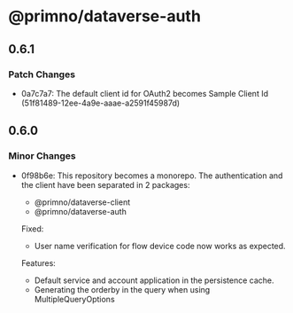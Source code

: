 # @primno/dataverse-auth

## 0.6.1

### Patch Changes

- 0a7c7a7: The default client id for OAuth2 becomes Sample Client Id (51f81489-12ee-4a9e-aaae-a2591f45987d)

## 0.6.0

### Minor Changes

- 0f98b6e: This repository becomes a monorepo. The authentication and the client have been separated in 2 packages:

  - @primno/dataverse-client
  - @primno/dataverse-auth

  Fixed:

  - User name verification for flow device code now works as expected.

  Features:

  - Default service and account application in the persistence cache.
  - Generating the orderby in the query when using MultipleQueryOptions
